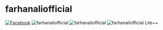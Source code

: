 # farhanaliofficial
[![Facebook](https://img.shields.io/badge/Facebook-Farhan%20Ali-blue?style=flat-square&logo=facebook)](https://www.facebook.com/farhan.ali.0001)
![farhanaliofficial](https://github-readme-stats.vercel.app/api?username=farhanaliofficial&show_icons=true&theme=dracula)
![farhanaliofficial](https://github-readme-stats.vercel.app/api/top-langs/?username=farhanaliofficial)
![farhanaliofficial Lite++](https://github-readme-stats.vercel.app/api/pin/?username=farhanaliofficial&repo=Lite&show_owner=true)
